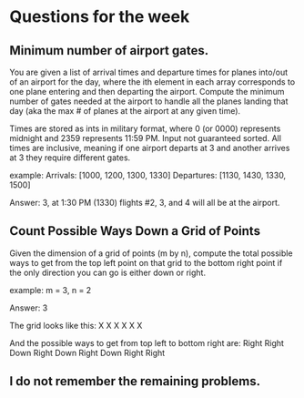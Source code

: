 # Questions for the week

## Minimum number of airport gates.
You are given a list of arrival times and departure times for planes into/out
of an airport for the day, where the ith element in each array corresponds to
one plane entering and then departing the airport. Compute the minimum number
of gates needed at the airport to handle all the planes landing that day (aka
the max # of planes at the airport at any given time).

Times are stored as ints in military format, where 0 (or 0000) represents
midnight and 2359 represents 11:59 PM. Input not guaranteed sorted. All times
are inclusive, meaning if one airport departs at 3 and another arrives at 3
they require different gates.

example:
Arrivals: [1000, 1200, 1300, 1330]
Departures: [1130, 1430, 1330, 1500]

Answer: 3, at 1:30 PM (1330) flights #2, 3, and 4 will all be at the airport.

## Count Possible Ways Down a Grid of Points
Given the dimension of a grid of points (m by n), compute the total possible
ways to get from the top left point on that grid to the bottom right point if
the only direction you can go is either down or right.

example:
m = 3, n = 2

Answer: 3

The grid looks like this:
X X X
X X X

And the possible ways to get from top left to bottom right are:
Right Right Down
Right Down Right
Down Right Right

## I do not remember the remaining problems.
